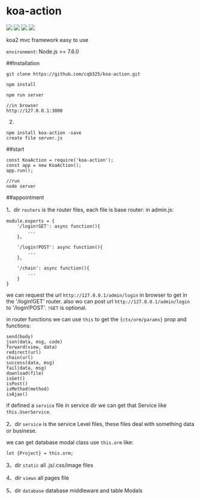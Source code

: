 # koa-action
![](https://img.shields.io/badge/koa--action-stp-1.0.1-blue.svg) ![](https://img.shields.io/badge/build-passing-brightgreen.svg) ![](https://img.shields.io/badge/licence-MIT%20License-blue.svg) ![](https://img.shields.io/badge/dependencies-up%20to%20date-brightgreen.svg)

koa2 mvc framework  easy to use

`environment`: Node.js >= 7.6.0

##Installation

	git clone https://github.com/cqb325/koa-action.git

	npm install

	npm run server

	//in browser
	http://127.0.0.1:3000

2.

	npm install koa-action -save
	create file server.js
##start

	const KoaAction = require('koa-action');
	const app = new KoaAction();
	app.run();

	//run
	node server

##appointment

1、dir `routers` is the router files, each file is base router:
in admin.js:

	module.exports = {
	    '/login!GET': async function(){
	        ...
	    },

	    '/login!POST': async function(){
	        ...
	    },

	    '/chain': async function(){
	        ...
	    }
	}

we can request the url `http://127.0.0.1/admin/login` in browser to get in the '/login!GET' router.
also wo can post url `http://127.0.0.1/admin/login` to '/login!POST'.
`!GET` is optional.

in router functions we can use `this` to get the `{ctx/orm/params}` prop and
functions:

	send(body)
	json(data, msg, code)
	forward(view, data)
	redirect(url)
	chain(url)
	success(data, msg)
	fail(data, msg)
	download(file)
	isGet()
	isPost()
	isMethod(method)
	isAjax()

if defined a `service` file in service dir we can get that Service like `this.UserService`.

2、dir `service` is the service Level files, these files deal with something data or businese.

we can get database modal class use `this.orm` like:

	let {Project} = this.orm;

3、dir `static` all .js/.css/image files

4、dir `views` all pages file

5、dir `database` database middleware and table Modals
